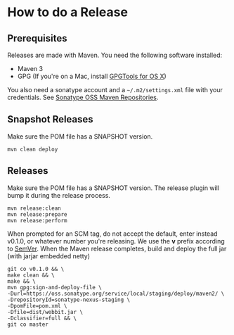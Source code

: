 How to do a Release
================

Prerequisites
--------

Releases are made with Maven. You need the following software installed:

* Maven 3
* GPG (If you're on a Mac, install [GPGTools for OS X](http://www.gpgtools.org/installer.html))

You also need a sonatype account and a `~/.m2/settings.xml` file with your credentials. See [Sonatype OSS Maven Repositories](https://docs.sonatype.org/display/Repository/Sonatype+OSS+Maven+Repository+Usage+Guide#SonatypeOSSMavenRepositoryUsageGuide-4.MavenRepositories).

Snapshot Releases
--------

Make sure the POM file has a SNAPSHOT version.

    mvn clean deploy

Releases
--------

Make sure the POM file has a SNAPSHOT version. The release plugin will bump it during the release process.

    mvn release:clean
    mvn release:prepare
    mvn release:perform

When prompted for an SCM tag, do not accept the default, enter instead v0.1.0, or whatever number you're releasing. We use the **v** prefix according to [SemVer](http://semver.org).
When the Maven release completes, build and deploy the full jar (with jarjar embedded netty)

    git co v0.1.0 && \
    make clean && \
    make && \
    mvn gpg:sign-and-deploy-file \
    -Durl=https://oss.sonatype.org/service/local/staging/deploy/maven2/ \
    -DrepositoryId=sonatype-nexus-staging \
    -DpomFile=pom.xml \
    -Dfile=dist/webbit.jar \
    -Dclassifier=full && \
    git co master
